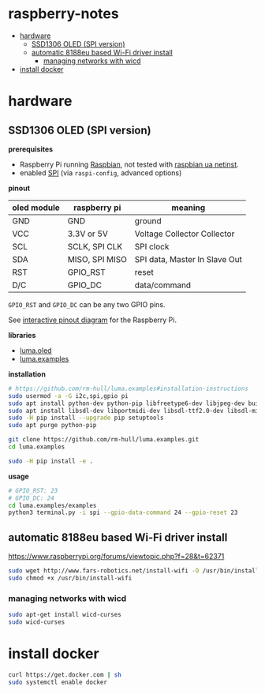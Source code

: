 # raspberry-notes


<!-- vim-markdown-toc Redcarpet -->

* [hardware](#hardware)
	* [SSD1306 OLED (SPI version)](#ssd1306-oled-spi-version)
	* [automatic 8188eu based Wi-Fi driver install](#automatic-8188eu-based-wi-fi-driver-install)
		* [managing networks with wicd](#managing-networks-with-wicd)
* [install docker](#install-docker)

<!-- vim-markdown-toc -->

# hardware

## SSD1306 OLED (SPI version)

__prerequisites__

- Raspberry Pi running [Raspbian](https://www.raspberrypi.org/downloads/raspbian/), not tested with [raspbian ua netinst](https://github.com/debian-pi/raspbian-ua-netinst).
- enabled [SPI](https://en.wikipedia.org/wiki/Serial_Peripheral_Interface_Bus) (via `raspi-config`, advanced options)

__pinout__

| oled module | raspberry pi   | meaning                       |
| ---         | ---            | ---                           |
| GND         | GND            | ground                        |
| VCC         | 3.3V or 5V     | Voltage Collector Collector   |
| SCL         | SCLK, SPI CLK  | SPI clock                     |
| SDA         | MISO, SPI MISO | SPI data, Master In Slave Out |
| RST         | GPIO_RST       | reset                         |
| D/C         | GPIO_DC        | data/command                  |

`GPIO_RST` and `GPIO_DC` can be any two GPIO pins.

See [interactive pinout diagram](https://pinout.xyz) for the Raspberry Pi.

__libraries__

- [luma.oled](http://github.com/rm-hull/luma.oled)
- [luma.examples](http://github.com/rm-hull/luma.examples)


__installation__

```sh
# https://github.com/rm-hull/luma.examples#installation-instructions
sudo usermod -a -G i2c,spi,gpio pi
sudo apt install python-dev python-pip libfreetype6-dev libjpeg-dev build-essential
sudo apt install libsdl-dev libportmidi-dev libsdl-ttf2.0-dev libsdl-mixer1.2-dev libsdl-image1.2-dev
sudo -H pip install --upgrade pip setuptools
sudo apt purge python-pip

git clone https://github.com/rm-hull/luma.examples.git
cd luma.examples

sudo -H pip install -e .
```

__usage__

```sh
# GPIO_RST: 23
# GPIO_DC: 24
cd luma.examples/examples
python3 terminal.py -i spi --gpio-data-command 24 --gpio-reset 23
```

## automatic 8188eu based Wi-Fi driver install

https://www.raspberrypi.org/forums/viewtopic.php?f=28&t=62371

```sh
sudo wget http://www.fars-robotics.net/install-wifi -O /usr/bin/install-wifi
sudo chmod +x /usr/bin/install-wifi
```

### managing networks with wicd

```sh
sudo apt-get install wicd-curses
sudo wicd-curses
```

# install docker

```sh
curl https://get.docker.com | sh
sudo systemctl enable docker
```
